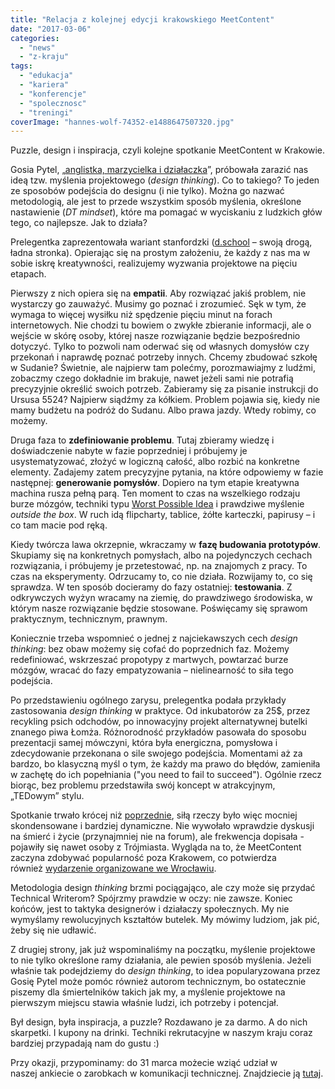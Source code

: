 ```yaml
---
title: "Relacja z kolejnej edycji krakowskiego MeetContent"
date: "2017-03-06"
categories:
  - "news"
  - "z-kraju"
tags:
  - "edukacja"
  - "kariera"
  - "konferencje"
  - "spolecznosc"
  - "treningi"
coverImage: "hannes-wolf-74352-e1488647507320.jpg"
---
```


Puzzle, design i inspiracja, czyli kolejne spotkanie MeetContent w Krakowie.

Gosia Pytel, „[anglistka, marzycielka i działaczka](http://womenintechnology.pl/2016/08/zainspiruj-sie-4-wywiad-z-ekspertem-z-dziedziny-design-thinking-gosia-pytel/)”, próbowała zarazić nas ideą tzw. myślenia projektowego (_design thinking_). Co to takiego? To jeden ze sposobów podejścia do designu (i nie tylko). Można go nazwać metodologią, ale jest to przede wszystkim sposób myślenia, określone nastawienie (_DT mindset_), które ma pomagać w wyciskaniu z ludzkich głów tego, co najlepsze. Jak to działa?

Prelegentka zaprezentowała wariant stanfordzki ([d.school](https://dschool.stanford.edu/) – swoją drogą, ładna stronka). Opierając się na prostym założeniu, że każdy z nas ma w sobie iskrę kreatywności, realizujemy wyzwania projektowe na pięciu etapach.

Pierwszy z nich opiera się na **empatii**. Aby rozwiązać jakiś problem, nie wystarczy go zauważyć. Musimy go poznać i zrozumieć. Sęk w tym, że wymaga to więcej wysiłku niż spędzenie pięciu minut na forach internetowych. Nie chodzi tu bowiem o zwykłe zbieranie informacji, ale o wejście w skórę osoby, której nasze rozwiązanie będzie bezpośrednio dotyczyć. Tylko to pozwoli nam oderwać się od własnych domysłów czy przekonań i naprawdę poznać potrzeby innych. Chcemy zbudować szkołę w Sudanie? Świetnie, ale najpierw tam polećmy, porozmawiajmy z ludźmi, zobaczmy czego dokładnie im brakuje, nawet jeżeli sami nie potrafią precyzyjnie określić swoich potrzeb. Zabieramy się za pisanie instrukcji do Ursusa 5524? Najpierw siądźmy za kółkiem. Problem pojawia się, kiedy nie mamy budżetu na podróż do Sudanu. Albo prawa jazdy. Wtedy robimy, co możemy.

Druga faza to **zdefiniowanie problemu**. Tutaj zbieramy wiedzę i doświadczenie nabyte w fazie poprzedniej i próbujemy je usystematyzować, złożyć w logiczną całość, albo rozbić na konkretne elementy. Zadajemy zatem precyzyjne pytania, na które odpowiemy w fazie następnej: **generowanie pomysłów**. Dopiero na tym etapie kreatywna machina rusza pełną parą. Ten moment to czas na wszelkiego rodzaju burze mózgów, techniki typu [Worst Possible Idea](https://www.interaction-design.org/literature/article/learn-how-to-use-the-best-ideation-methods-worst-possible-idea) i prawdziwe myślenie _outside the box_. W ruch idą flipcharty, tablice, żółte karteczki, papirusy – i co tam macie pod ręką.

Kiedy twórcza lawa okrzepnie, wkraczamy w **fazę budowania prototypów**. Skupiamy się na konkretnych pomysłach, albo na pojedynczych cechach rozwiązania, i próbujemy je przetestować, np. na znajomych z pracy. To czas na eksperymenty. Odrzucamy to, co nie działa. Rozwijamy to, co się sprawdza. W ten sposób docieramy do fazy ostatniej: **testowania**. Z odkrywczych wyżyn wracamy na ziemię, do prawdziwego środowiska, w którym nasze rozwiązanie będzie stosowane. Poświęcamy się sprawom praktycznym, technicznym, prawnym.

Koniecznie trzeba wspomnieć o jednej z najciekawszych cech _design thinking_: bez obaw możemy się cofać do poprzednich faz. Możemy redefiniować, wskrzeszać propotypy z martwych, powtarzać burze mózgów, wracać do fazy empatyzowania – nielinearność to siła tego podejścia.

Po przedstawieniu ogólnego zarysu, prelegentka podała przykłady zastosowania _design thinking_ w praktyce. Od inkubatorów za 25$, przez recykling psich odchodów, po innowacyjny projekt alternatywnej butelki znanego piwa Łomża. Różnorodność przykładów pasowała do sposobu prezentacji samej mówczyni, która była energiczna, pomysłowa i zdecydowanie przekonana o sile swojego podejścia. Momentami aż za bardzo, bo klasyczną myśl o tym, że każdy ma prawo do błędów, zamieniła w zachętę do ich popełniania ("you need to fail to succeed"). Ogólnie rzecz biorąc, bez problemu przedstawiła swój koncept w atrakcyjnym, „TEDowym” stylu.

Spotkanie trwało krócej niż [poprzednie](http://techwriter.pl/soap-meetcontent-po-raz-drugi-relacja/), siłą rzeczy było więc mocniej skondensowane i bardziej dynamiczne. Nie wywołało wprawdzie dyskusji na śmierć i życie (przynajmniej nie na forum), ale frekwencja dopisała - pojawiły się nawet osoby z Trójmiasta. Wygląda na to, że MeetContent zaczyna zdobywać popularność poza Krakowem, co potwierdza również [wydarzenie organizowane we Wrocławiu](http://techwriter.pl/soap-meetcontent-czas-na-wroclaw/).

Metodologia design _thinking_ brzmi pociągająco, ale czy może się przydać Technical Writerom? Spójrzmy prawdzie w oczy: nie zawsze. Koniec końców, jest to taktyka designerów i działaczy społecznych. My nie wymyślamy rewolucyjnych kształtów butelek. My mówimy ludziom, jak pić, żeby się nie udławić.

Z drugiej strony, jak już wspominaliśmy na początku, myślenie projektowe to nie tylko określone ramy działania, ale pewien sposób myślenia. Jeżeli właśnie tak podejdziemy do *design thinking*, to idea popularyzowana przez Gosię Pytel może pomóc również autorom technicznym, bo ostatecznie piszemy dla śmiertelników takich jak my, a myślenie projektowe na pierwszym miejscu stawia właśnie ludzi, ich potrzeby i potencjał.

Był design, była inspiracja, a puzzle? Rozdawano je za darmo. A do nich skarpetki. I kupony na drinki. Techniki rekrutacyjne w naszym kraju coraz bardziej przypadają nam do gustu :)

Przy okazji, przypominamy: do 31 marca możecie wziąć udział w naszej ankiecie o zarobkach w komunikacji technicznej. Znajdziecie ją [tutaj](https://goo.gl/forms/OkRGlCtG82lV52wT2).
